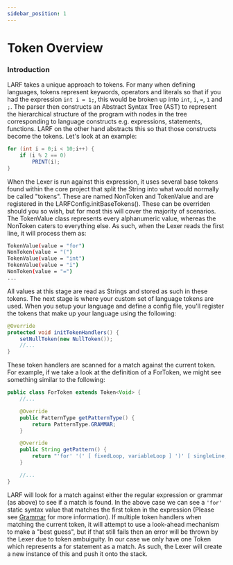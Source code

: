 ```yaml
---
sidebar_position: 1
---
```

# Token Overview
### Introduction
LARF takes a unique approach to tokens. For many when defining languages, tokens represent keywords, operators and literals 
so that if you had the expression ``int i = 1;``, this would be broken up into ``int``, ``i``, ``=``, ``1`` and ``;``. 
The parser then constructs an Abstract Syntax Tree (AST) to represent the hierarchical structure of the program with 
nodes in the tree corresponding to language constructs e.g. expressions, statements, functions. LARF on the other hand 
abstracts this so that those constructs become the tokens. Let's look at an example: 
```java
for (int i = 0;i < 10;i++) { 
    if (i % 2 == 0) 
        PRINT(i);
}
```
When the Lexer is run against this expression, it uses several base tokens found within the core project that split the
String into what would normally be called "tokens". These are named NonToken and TokenValue and are registered in the
LARFConfig.initBaseTokens(). These can be overriden should you so wish, but for most this will cover the majority of
scenarios. The TokenValue class represents every alphanumeric value, whereas the NonToken caters to everything else.
As such, when the Lexer reads the first line, it will process them as:
```bash
TokenValue(value = "for")
NonToken(value = "(")
TokenValue(value = "int")
TokenValue(value = "i")
NonToken(value = "=")
...
```
All values at this stage are read as Strings and stored as such in these tokens. The next stage is where your custom 
set of language tokens are used. When you setup your language and define a config file, you'll register the tokens 
that make up your language using the following:
```java
@Override
protected void initTokenHandlers() {
    setNullToken(new NullToken());
    //...
}
```
These token handlers are scanned for a match against the current token. For example, if we take a look at the definition 
of a ForToken, we might see something similar to the following:
```java
public class ForToken extends Token<Void> {
    //...

    @Override
    public PatternType getPatternType() {
        return PatternType.GRAMMAR;
    }

    @Override
    public String getPattern() {
        return "'for' '(' [ fixedLoop, variableLoop ] ')' [ singleLine, multiLine ]";
    }

    //...
}
```
LARF will look for a match against either the regular expression or grammar (as above) to see if a match is found. In 
the above case we can see a ``'for'`` static syntax value that matches the first token in the expression (Please see [Grammar](./grammar) for more information). If multiple token
handlers when matching the current token, it will attempt to use a look-ahead mechanism to make a "best guess", but if 
that still fails then an error will be thrown by the Lexer due to token ambuiguity. In our case we only have one Token 
which represents a for statement as a match. As such, the Lexer will create a new instance of this and push it onto the
stack. 